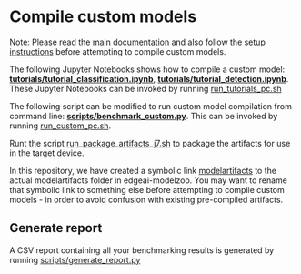 # Compile custom models
Note: Please read the [main documentation](../README.md) and also follow the [setup instructions](./setup_instructions.md) before attempting to compile custom models.

The following Jupyter Notebooks shows how to compile a custom model: **[tutorials/tutorial_classification.ipynb](../tutorials/tutorial_classification.ipynb)**, **[tutorials/tutorial_detection.ipynb](../tutorials/tutorial_detection.ipynb)**. These Jupyter Notebooks can be invoked by running [run_tutorials_pc.sh](../run_tutorials_pc.sh)

The following script can be modified to run custom model compilation from command line: **[scripts/benchmark_custom.py](../scripts/benchmark_custom.py)**. This can be invoked by running [run_custom_pc.sh](../run_custom_pc.sh).

Runt the script [run_package_artifacts_j7.sh](../run_package_artifacts_j7.sh) to package the artifacts for use in the target device.

In this repository, we have created a symbolic link [modelartifacts](../work_dirs/modelartifacts) to the actual modelartifacts folder in edgeai-modelzoo. You may want to rename that symbolic link to something else before attempting to compile custom models - in order to avoid confusion with existing pre-compiled artifacts.

## Generate report
A CSV report containing all your benchmarking results is generated by running [scripts/generate_report.py](../scripts/generate_report.py)

